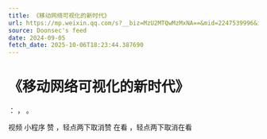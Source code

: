 ```yaml
---
title: 《移动网络可视化的新时代》
url: https://mp.weixin.qq.com/s?__biz=MzU2MTQwMzMxNA==&mid=2247539996&idx=1&sn=0d9090152f930f80d502307efc6fc21a
source: Doonsec's feed
date: 2024-09-05
fetch_date: 2025-10-06T18:23:44.387690
---
```


# 《移动网络可视化的新时代》

：
，
。

视频
小程序
赞
，轻点两下取消赞
在看
，轻点两下取消在看